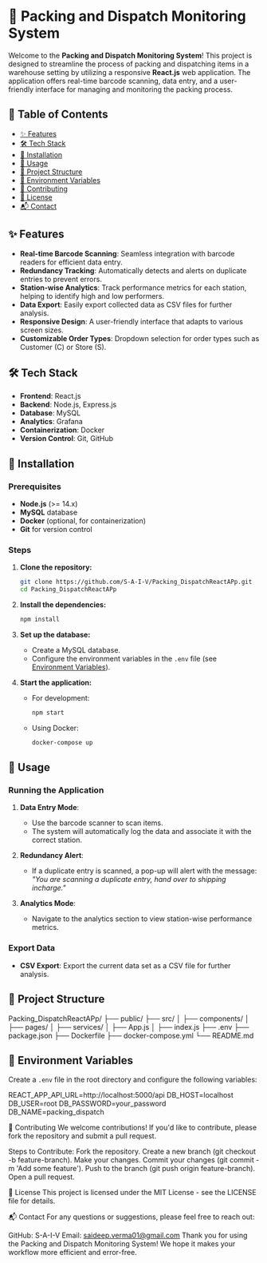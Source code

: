 # 🚚 Packing and Dispatch Monitoring System

Welcome to the **Packing and Dispatch Monitoring System**! This project is designed to streamline the process of packing and dispatching items in a warehouse setting by utilizing a responsive **React.js** web application. The application offers real-time barcode scanning, data entry, and a user-friendly interface for managing and monitoring the packing process.

## 📑 Table of Contents

- [✨ Features](#-features)
- [🛠 Tech Stack](#-tech-stack)
- [🚀 Installation](#-installation)
- [🔧 Usage](#-usage)
- [📂 Project Structure](#-project-structure)
- [🔐 Environment Variables](#-environment-variables)
- [🤝 Contributing](#-contributing)
- [📄 License](#-license)
- [📬 Contact](#-contact)

## ✨ Features

- **Real-time Barcode Scanning**: Seamless integration with barcode readers for efficient data entry.
- **Redundancy Tracking**: Automatically detects and alerts on duplicate entries to prevent errors.
- **Station-wise Analytics**: Track performance metrics for each station, helping to identify high and low performers.
- **Data Export**: Easily export collected data as CSV files for further analysis.
- **Responsive Design**: A user-friendly interface that adapts to various screen sizes.
- **Customizable Order Types**: Dropdown selection for order types such as Customer (C) or Store (S).

## 🛠 Tech Stack

- **Frontend**: React.js
- **Backend**: Node.js, Express.js
- **Database**: MySQL
- **Analytics**: Grafana
- **Containerization**: Docker
- **Version Control**: Git, GitHub

## 🚀 Installation

### Prerequisites

- **Node.js** (>= 14.x)
- **MySQL** database
- **Docker** (optional, for containerization)
- **Git** for version control

### Steps

1. **Clone the repository:**
    ```bash
    git clone https://github.com/S-A-I-V/Packing_DispatchReactAPp.git
    cd Packing_DispatchReactAPp
    ```

2. **Install the dependencies:**
    ```bash
    npm install
    ```

3. **Set up the database:**
   - Create a MySQL database.
   - Configure the environment variables in the `.env` file (see [Environment Variables](#-environment-variables)).

4. **Start the application:**
   - For development:
     ```bash
     npm start
     ```
   - Using Docker:
     ```bash
     docker-compose up
     ```

## 🔧 Usage

### Running the Application

1. **Data Entry Mode**: 
   - Use the barcode scanner to scan items.
   - The system will automatically log the data and associate it with the correct station.

2. **Redundancy Alert**:
   - If a duplicate entry is scanned, a pop-up will alert with the message: _"You are scanning a duplicate entry, hand over to shipping incharge."_

3. **Analytics Mode**:
   - Navigate to the analytics section to view station-wise performance metrics.

### Export Data

- **CSV Export**: Export the current data set as a CSV file for further analysis.

## 📂 Project Structure

Packing_DispatchReactAPp/ ├── public/ ├── src/ │ ├── components/ │ ├── pages/ │ ├── services/ │ ├── App.js │ ├── index.js ├── .env ├── package.json ├── Dockerfile ├── docker-compose.yml └── README.md


## 🔐 Environment Variables

Create a `.env` file in the root directory and configure the following variables:

REACT_APP_API_URL=http://localhost:5000/api
DB_HOST=localhost
DB_USER=root
DB_PASSWORD=your_password
DB_NAME=packing_dispatch


🤝 Contributing
We welcome contributions! If you'd like to contribute, please fork the repository and submit a pull request.

Steps to Contribute:
Fork the repository.
Create a new branch (git checkout -b feature-branch).
Make your changes.
Commit your changes (git commit -m 'Add some feature').
Push to the branch (git push origin feature-branch).
Open a pull request.

📄 License
This project is licensed under the MIT License - see the LICENSE file for details.

📬 Contact
For any questions or suggestions, please feel free to reach out:

GitHub: S-A-I-V
Email: saideep.verma01@gmail.com
Thank you for using the Packing and Dispatch Monitoring System! We hope it makes your workflow more efficient and error-free.
